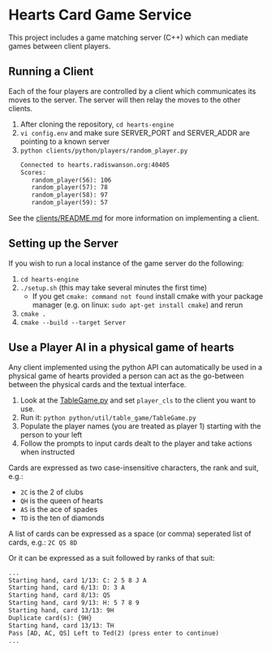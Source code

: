 # Hearts Card Game Service

This project includes a game matching server (C++) which can mediate games between client players.

## Running a Client
Each of the four players are controlled by a client which communicates its moves to the server. The server will then relay the moves to the other clients.

1. After cloning the repository, `cd hearts-engine`
2. `vi config.env` and make sure SERVER_PORT and SERVER_ADDR are pointing to a known server
3. `python clients/python/players/random_player.py`
   ```txt
   Connected to hearts.radiswanson.org:40405
   Scores:
      random_player(56): 106
      random_player(57): 78
      random_player(58): 97
      random_player(59): 57
   ```
See the [clients/README.md](clients/README.md) for more information on implementing a client.


## Setting up the Server

If you wish to run a local instance of the game server do the following:

1. `cd hearts-engine`
2. `./setup.sh` (this may take several minutes the first time)
   - If you get `cmake: command not found` install cmake with your package manager (e.g. on linux: `sudo apt-get install cmake`) and rerun
3. `cmake .`
4. `cmake --build --target Server`


## Use a Player AI in a physical game of hearts
Any client implemented using the python API can automatically be used in a physical game of hearts provided a person can act as the go-between between the physical cards and the textual interface.
1. Look at the [TableGame.py](python/util/table_game/TableGame.py) and set `player_cls` to the client you want to use.
2. Run it: `python python/util/table_game/TableGame.py`
3. Populate the player names (you are treated as player 1) starting with the person to your left
4. Follow the prompts to input cards dealt to the player and take actions when instructed

Cards are expressed as two case-insensitive characters, the rank and suit, e.g.:
- `2C` is the 2 of clubs
- `QH` is the queen of hearts
- `AS` is the ace of spades
- `TD` is the ten of diamonds

A list of cards can be expressed as a space (or comma) seperated list of cards, e.g.: `2C QS 8D`

Or it can be expressed as a suit followed by ranks of that suit:
```txt
...
Starting hand, card 1/13: C: 2 5 8 J A
Starting hand, card 6/13: D: 3 A
Starting hand, card 8/13: QS
Starting hand, card 9/13: H: 5 7 8 9
Starting hand, card 13/13: 9H
Duplicate card(s): {9H}
Starting hand, card 13/13: TH
Pass [AD, AC, QS] Left to Ted(2) (press enter to continue)
...
```


